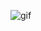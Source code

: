 ![gif](https://user-images.githubusercontent.com/70418457/206180699-91453bcd-31b7-420c-8f85-6f480bc869f2.gif)
